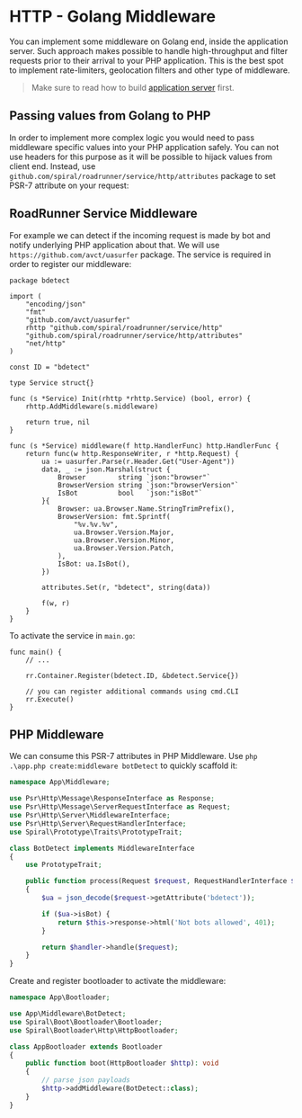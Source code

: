 # HTTP - Golang Middleware
You can implement some middleware on Golang end, inside the application server. Such approach makes possible
to handle high-throughput and filter requests prior to their arrival to your PHP application. This is the best spot to 
implement rate-limiters, geolocation filters and other type of middleware.

> Make sure to read how to build [application server](/framework/application-server.md) first.

## Passing values from Golang to PHP
In order to implement more complex logic you would need to pass middleware specific values into your PHP application safely.
You can not use headers for this purpose as it will be possible to hijack values from client end. Instead, use
`github.com/spiral/roadrunner/service/http/attributes` package to set PSR-7 attribute on your request:

## RoadRunner Service Middleware
For example we can detect if the incoming request is made by bot and notify underlying PHP application about that.
We will use `https://github.com/avct/uasurfer` package. The service is required in order to register our middleware:

```golang
package bdetect

import (
	"encoding/json"
	"fmt"
	"github.com/avct/uasurfer"
	rhttp "github.com/spiral/roadrunner/service/http"
	"github.com/spiral/roadrunner/service/http/attributes"
	"net/http"
)

const ID = "bdetect"

type Service struct{}

func (s *Service) Init(rhttp *rhttp.Service) (bool, error) {
	rhttp.AddMiddleware(s.middleware)

	return true, nil
}

func (s *Service) middleware(f http.HandlerFunc) http.HandlerFunc {
	return func(w http.ResponseWriter, r *http.Request) {
		ua := uasurfer.Parse(r.Header.Get("User-Agent"))
		data, _ := json.Marshal(struct {
			Browser        string `json:"browser"`
			BrowserVersion string `json:"browserVersion"`
			IsBot          bool   `json:"isBot"`
		}{
			Browser: ua.Browser.Name.StringTrimPrefix(),
			BrowserVersion: fmt.Sprintf(
				"%v.%v.%v",
				ua.Browser.Version.Major,
				ua.Browser.Version.Minor,
				ua.Browser.Version.Patch,
			),
			IsBot: ua.IsBot(),
		})

		attributes.Set(r, "bdetect", string(data))

		f(w, r)
	}
}
```

To activate the service in `main.go`:

```golang
func main() {
    // ...

	rr.Container.Register(bdetect.ID, &bdetect.Service{})

	// you can register additional commands using cmd.CLI
	rr.Execute()
}
```

## PHP Middleware
We can consume this PSR-7 attributes in PHP Middleware. Use `php .\app.php create:middleware botDetect` to quickly scaffold it:

```php
namespace App\Middleware;

use Psr\Http\Message\ResponseInterface as Response;
use Psr\Http\Message\ServerRequestInterface as Request;
use Psr\Http\Server\MiddlewareInterface;
use Psr\Http\Server\RequestHandlerInterface;
use Spiral\Prototype\Traits\PrototypeTrait;

class BotDetect implements MiddlewareInterface
{
    use PrototypeTrait;

    public function process(Request $request, RequestHandlerInterface $handler): Response
    {
        $ua = json_decode($request->getAttribute('bdetect'));

        if ($ua->isBot) {
            return $this->response->html('Not bots allowed', 401);
        }

        return $handler->handle($request);
    }
}
```

Create and register bootloader to activate the middleware:

```php
namespace App\Bootloader;

use App\Middleware\BotDetect;
use Spiral\Boot\Bootloader\Bootloader;
use Spiral\Bootloader\Http\HttpBootloader;

class AppBootloader extends Bootloader
{
    public function boot(HttpBootloader $http): void
    {
        // parse json payloads
        $http->addMiddleware(BotDetect::class);
    }
}
```
